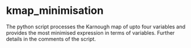# kmap_minimisation
The python script processes the Karnough map of upto four variables and provides the most minimised expression in terms of variables. Further details in the comments of the script.
